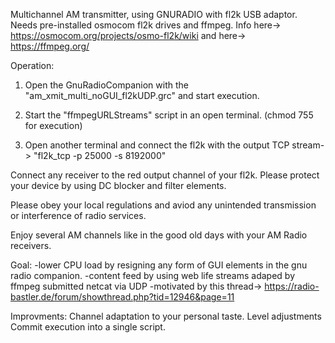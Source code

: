 Multichannel AM transmitter, using GNURADIO with fl2k USB adaptor.
Needs pre-installed osmocom fl2k drives and ffmpeg.
Info here-> https://osmocom.org/projects/osmo-fl2k/wiki and here-> https://ffmpeg.org/

Operation:
1. Open the GnuRadioCompanion with the "am_xmit_multi_noGUI_fl2kUDP.grc" and start execution.

2. Start the "ffmpegURLStreams" script in an open terminal. (chmod 755 for execution)
   
3. Open another terminal and connect the fl2k with the output TCP stream-> "fl2k_tcp -p 25000 -s 8192000"


Connect any receiver to the red output channel of your fl2k. Please protect your device by using DC blocker and filter elements. 

Please obey your local regulations and aviod any unintended transmission or interference of radio services.

Enjoy several AM channels like in the good old days with your AM Radio receivers.


Goal:
-lower CPU load by resigning any form of GUI elements in the gnu radio companion.
-content feed by using web life streams adaped by ffmpeg submitted netcat via UDP 
-motivated by this thread-> https://radio-bastler.de/forum/showthread.php?tid=12946&page=11


Improvments:
Channel adaptation to your personal taste.
Level adjustments
Commit execution into a single script.
